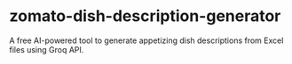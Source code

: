 # zomato-dish-description-generator
A free AI-powered tool to generate appetizing dish descriptions from Excel files using Groq API.
